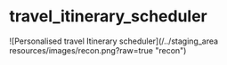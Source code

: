 # travel_itinerary_scheduler
![Personalised travel Itinerary scheduler](/../staging_area resources/images/recon.png?raw=true "recon")
